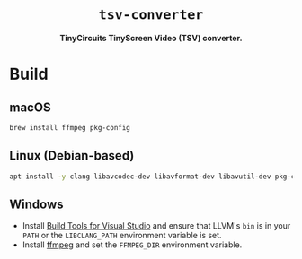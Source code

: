 <div align="center">
  <h1><code>tsv-converter</code></h1>
  <p><strong>TinyCircuits TinyScreen Video (TSV) converter.</strong></p>
</div>

# Build

## macOS

```sh
brew install ffmpeg pkg-config
```

## Linux (Debian-based)

```sh
apt install -y clang libavcodec-dev libavformat-dev libavutil-dev pkg-config
```

## Windows

- Install [Build Tools for Visual Studio](https://visualstudio.microsoft.com/downloads) and ensure
  that LLVM's `bin` is in your `PATH` or the `LIBCLANG_PATH` environment variable is set.
- Install [ffmpeg](https://ffmpeg.org/download.html) and set the `FFMPEG_DIR` environment variable.
